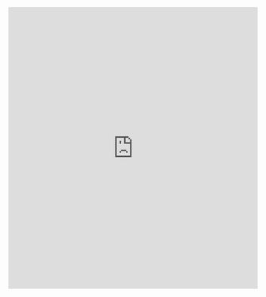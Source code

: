 <p><iframe allowfullscreen width="100%" height="569" class="google-slides-iframe" frameborder="0" scrolling="no" src="https://docs.google.com/presentation/d/e/2PACX-1vTlDAYmCYWR9cAEQdMyazdA2QpWkIgV92cnNZqoE3wu5TN3oQRrVAQuZyQEQC2-Gwo_nHvNNDhc0RYI/embed?start=false&amp;loop=false&amp;delayms=3000"></iframe></p>